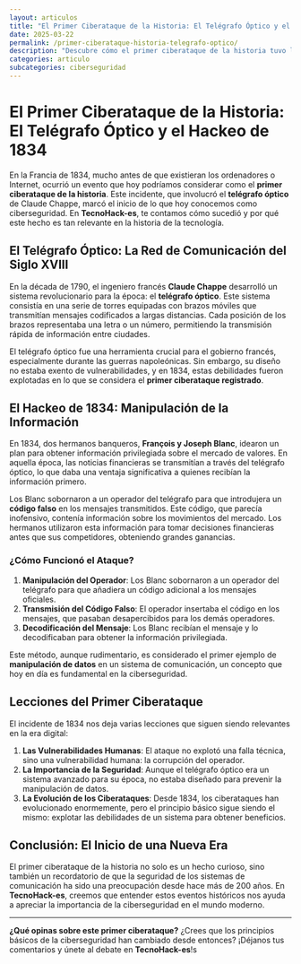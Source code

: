 ```yaml
---
layout: articulos
title: "El Primer Ciberataque de la Historia: El Telégrafo Óptico y el Hackeo de 1834"
date: 2025-03-22
permalink: /primer-ciberataque-historia-telegrafo-optico/
description: "Descubre cómo el primer ciberataque de la historia tuvo lugar en 1834 en Francia, utilizando el telégrafo óptico de Claude Chappe. En TecnoHack-es, exploramos este fascinante evento que marcó el inicio de la ciberseguridad."
categories: articulo
subcategories: ciberseguridad
---
```


# El Primer Ciberataque de la Historia: El Telégrafo Óptico y el Hackeo de 1834

En la Francia de 1834, mucho antes de que existieran los ordenadores o Internet, ocurrió un evento que hoy podríamos considerar como el **primer ciberataque de la historia**. Este incidente, que involucró el **telégrafo óptico** de Claude Chappe, marcó el inicio de lo que hoy conocemos como ciberseguridad. En **TecnoHack-es**, te contamos cómo sucedió y por qué este hecho es tan relevante en la historia de la tecnología.

## El Telégrafo Óptico: La Red de Comunicación del Siglo XVIII

En la década de 1790, el ingeniero francés **Claude Chappe** desarrolló un sistema revolucionario para la época: el **telégrafo óptico**. Este sistema consistía en una serie de torres equipadas con brazos móviles que transmitían mensajes codificados a largas distancias. Cada posición de los brazos representaba una letra o un número, permitiendo la transmisión rápida de información entre ciudades.

El telégrafo óptico fue una herramienta crucial para el gobierno francés, especialmente durante las guerras napoleónicas. Sin embargo, su diseño no estaba exento de vulnerabilidades, y en 1834, estas debilidades fueron explotadas en lo que se considera el **primer ciberataque registrado**.

## El Hackeo de 1834: Manipulación de la Información

En 1834, dos hermanos banqueros, **François y Joseph Blanc**, idearon un plan para obtener información privilegiada sobre el mercado de valores. En aquella época, las noticias financieras se transmitían a través del telégrafo óptico, lo que daba una ventaja significativa a quienes recibían la información primero.

Los Blanc sobornaron a un operador del telégrafo para que introdujera un **código falso** en los mensajes transmitidos. Este código, que parecía inofensivo, contenía información sobre los movimientos del mercado. Los hermanos utilizaron esta información para tomar decisiones financieras antes que sus competidores, obteniendo grandes ganancias.

### ¿Cómo Funcionó el Ataque?

1. **Manipulación del Operador**: Los Blanc sobornaron a un operador del telégrafo para que añadiera un código adicional a los mensajes oficiales.
2. **Transmisión del Código Falso**: El operador insertaba el código en los mensajes, que pasaban desapercibidos para los demás operadores.
3. **Decodificación del Mensaje**: Los Blanc recibían el mensaje y lo decodificaban para obtener la información privilegiada.

Este método, aunque rudimentario, es considerado el primer ejemplo de **manipulación de datos** en un sistema de comunicación, un concepto que hoy en día es fundamental en la ciberseguridad.

## Lecciones del Primer Ciberataque

El incidente de 1834 nos deja varias lecciones que siguen siendo relevantes en la era digital:

1. **Las Vulnerabilidades Humanas**: El ataque no explotó una falla técnica, sino una vulnerabilidad humana: la corrupción del operador.
2. **La Importancia de la Seguridad**: Aunque el telégrafo óptico era un sistema avanzado para su época, no estaba diseñado para prevenir la manipulación de datos.
3. **La Evolución de los Ciberataques**: Desde 1834, los ciberataques han evolucionado enormemente, pero el principio básico sigue siendo el mismo: explotar las debilidades de un sistema para obtener beneficios.

## Conclusión: El Inicio de una Nueva Era

El primer ciberataque de la historia no solo es un hecho curioso, sino también un recordatorio de que la seguridad de los sistemas de comunicación ha sido una preocupación desde hace más de 200 años. En **TecnoHack-es**, creemos que entender estos eventos históricos nos ayuda a apreciar la importancia de la ciberseguridad en el mundo moderno.

---

**¿Qué opinas sobre este primer ciberataque?** ¿Crees que los principios básicos de la ciberseguridad han cambiado desde entonces? ¡Déjanos tus comentarios y únete al debate en **TecnoHack-es**!s